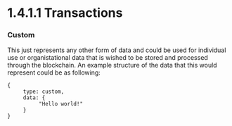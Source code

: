 # 1.4.1.1 Transactions

### Custom

This just represents any other form of data and could be used for individual use or organistational data that is wished to be stored and processed through the blockchain. An example structure of the data that this would represent could be as following:

```
{
     type: custom,
     data: {
          "Hello world!"
     }
}
```
